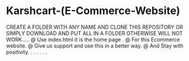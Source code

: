 # Karshcart-(E-Commerce-Website)

CREATE A FOLDER WITH ANY NAME AND CLONE THIS REPOSITORY 
OR SIMPLY DOWNLOAD AND PUT ALL IN A FOLDER
OTHERWISE WILL NOT WORK.....
@ Use index.html it is the home page .
@ For this Ecommerce website.
@ Give us support and use this in a better way.
@ And Stay with positivity. . . . . . .

